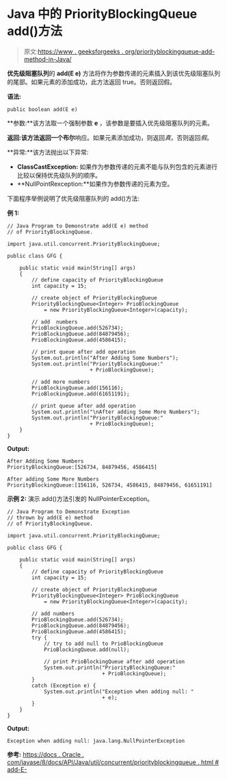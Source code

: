 # Java 中的 PriorityBlockingQueue add()方法

> 原文:[https://www . geeksforgeeks . org/priorityblockingqueue-add-method-in-Java/](https://www.geeksforgeeks.org/priorityblockingqueue-add-method-in-java/)

**优先级阻塞队列**的 **add(E e)** 方法将作为参数传递的元素插入到该优先级阻塞队列的尾部。如果元素的添加成功，此方法返回 true。否则返回假。

**语法:**

```
public boolean add(E e)
```

**参数:**该方法取一个强制参数 **e** ，该参数是要插入优先级阻塞队列的元素。

**返回:**该方法返回一个**布尔**响应。如果元素添加成功，则返回*真*，否则返回*假*。

**异常:**该方法抛出以下异常:

*   **ClassCastException:** 如果作为参数传递的元素不能与队列包含的元素进行比较以保持优先级队列的顺序。
*   **NullPointRexception:**如果作为参数传递的元素为空。

下面程序举例说明了优先级阻塞队列的 add()方法:

**例 1:**

```
// Java Program to Demonstrate add(E e) method
// of PriorityBlockingQueue.

import java.util.concurrent.PriorityBlockingQueue;

public class GFG {

    public static void main(String[] args)
    {
        // define capacity of PriorityBlockingQueue
        int capacity = 15;

        // create object of PriorityBlockingQueue
        PriorityBlockingQueue<Integer> PrioBlockingQueue
            = new PriorityBlockingQueue<Integer>(capacity);

        // add  numbers
        PrioBlockingQueue.add(526734);
        PrioBlockingQueue.add(84879456);
        PrioBlockingQueue.add(4586415);

        // print queue after add operation
        System.out.println("After Adding Some Numbers");
        System.out.println("PriorityBlockingQueue:"
                           + PrioBlockingQueue);

        // add more numbers
        PrioBlockingQueue.add(156116);
        PrioBlockingQueue.add(61651191);

        // print queue after add operation
        System.out.println("\nAfter adding Some More Numbers");
        System.out.println("PriorityBlockingQueue:"
                           + PrioBlockingQueue);
    }
}
```

**Output:**

```
After Adding Some Numbers
PriorityBlockingQueue:[526734, 84879456, 4586415]

After adding Some More Numbers
PriorityBlockingQueue:[156116, 526734, 4586415, 84879456, 61651191]

```

**示例 2:** 演示 add()方法引发的 NullPointerException。

```
// Java Program to Demonstrate Exception
// thrown by add(E e) method
// of PriorityBlockingQueue.

import java.util.concurrent.PriorityBlockingQueue;

public class GFG {

    public static void main(String[] args)
    {
        // define capacity of PriorityBlockingQueue
        int capacity = 15;

        // create object of PriorityBlockingQueue
        PriorityBlockingQueue<Integer> PrioBlockingQueue
            = new PriorityBlockingQueue<Integer>(capacity);

        // add numbers
        PrioBlockingQueue.add(526734);
        PrioBlockingQueue.add(84879456);
        PrioBlockingQueue.add(4586415);
        try {
            // try to add null to PrioBlockingQueue
            PrioBlockingQueue.add(null);

            // print PrioBlockingQueue after add operation
            System.out.println("PriorityBlockingQueue:"
                               + PrioBlockingQueue);
        }
        catch (Exception e) {
            System.out.println("Exception when adding null: "
                               + e);
        }
    }
}
```

**Output:**

```
Exception when adding null: java.lang.NullPointerException

```

**参考:**
[https://docs . Oracle . com/javase/8/docs/API/Java/util/concurrent/priorityblockingqueue . html # add-E-](https://docs.oracle.com/javase/8/docs/api/java/util/concurrent/PriorityBlockingQueue.html#add-E-)